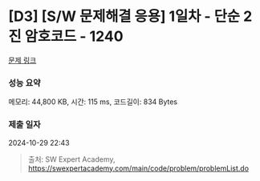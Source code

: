 # [D3] [S/W 문제해결 응용] 1일차 - 단순 2진 암호코드 - 1240 

[문제 링크](https://swexpertacademy.com/main/code/problem/problemDetail.do?contestProbId=AV15FZuqAL4CFAYD) 

### 성능 요약

메모리: 44,800 KB, 시간: 115 ms, 코드길이: 834 Bytes

### 제출 일자

2024-10-29 22:43



> 출처: SW Expert Academy, https://swexpertacademy.com/main/code/problem/problemList.do